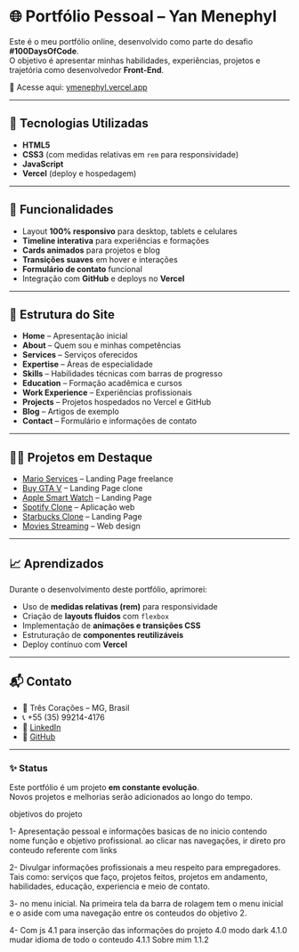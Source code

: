 # 🌐 Portfólio Pessoal – Yan Menephyl

Este é o meu portfólio online, desenvolvido como parte do desafio **#100DaysOfCode**.  
O objetivo é apresentar minhas habilidades, experiências, projetos e trajetória como desenvolvedor **Front-End**.

🔗 Acesse aqui: [ymenephyl.vercel.app](https://ymenephyl.vercel.app)

---

## 🚀 Tecnologias Utilizadas
- **HTML5**
- **CSS3** (com medidas relativas em `rem` para responsividade)
- **JavaScript**
- **Vercel** (deploy e hospedagem)

---

## 📱 Funcionalidades
- Layout **100% responsivo** para desktop, tablets e celulares
- **Timeline interativa** para experiências e formações
- **Cards animados** para projetos e blog
- **Transições suaves** em hover e interações
- **Formulário de contato** funcional
- Integração com **GitHub** e deploys no **Vercel**

---

## 📂 Estrutura do Site
- **Home** – Apresentação inicial
- **About** – Quem sou e minhas competências
- **Services** – Serviços oferecidos
- **Expertise** – Áreas de especialidade
- **Skills** – Habilidades técnicas com barras de progresso
- **Education** – Formação acadêmica e cursos
- **Work Experience** – Experiências profissionais
- **Projects** – Projetos hospedados no Vercel e GitHub
- **Blog** – Artigos de exemplo
- **Contact** – Formulário e informações de contato

---

## 🧑‍💻 Projetos em Destaque
- [Mario Services](https://marioservices.vercel.app/) – Landing Page freelance
- [Buy GTA V](https://gta-page-clone.vercel.app/) – Landing Page clone
- [Apple Smart Watch](https://applewatch-three.vercel.app/) – Landing Page
- [Spotify Clone](https://spotify-clone-excercise.vercel.app/) – Aplicação web
- [Starbucks Clone](https://starbucks-olive-xi.vercel.app/) – Landing Page
- [Movies Streaming](https://dev-movies-three.vercel.app/) – Web design

---

## 📈 Aprendizados
Durante o desenvolvimento deste portfólio, aprimorei:
- Uso de **medidas relativas (rem)** para responsividade
- Criação de **layouts fluidos** com `flexbox`
- Implementação de **animações e transições CSS**
- Estruturação de **componentes reutilizáveis**
- Deploy contínuo com **Vercel**

---

## 📬 Contato
- 📍 Três Corações – MG, Brasil  
- 📞 +55 (35) 99214-4176  
- 💼 [LinkedIn](https://linkedin.com/in/yanmenephyl)  
- 🐙 [GitHub](https://github.com/Menephyl)

---

### ✨ Status
Este portfólio é um projeto **em constante evolução**.  
Novos projetos e melhorias serão adicionados ao longo do tempo.




objetivos do projeto

1- Apresentação pessoal e informações basicas de no inicio contendo nome função e objetivo profissional.
 ao clicar nas navegações, ir direto pro conteudo referente com links  

2- Divulgar informações profissionais a meu respeito para empregadores. Tais como: serviços que faço, projetos feitos, projetos em andamento, habilidades, educação, experiencia e meio de contato. 

3- no menu inicial. Na primeira tela da barra de rolagem  tem o menu inicial e o aside com uma navegação entre os conteudos do objetivo 2.

4- Com js 
    4.1 para inserção das informações do projeto 
        4.0  modo dark
        4.1.0 mudar idioma de todo o conteudo 
        4.1.1 Sobre mim 
        1.1.2  
   

 
